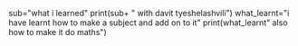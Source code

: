 sub="what i learned"
print(sub+ " with davit tyeshelashvili")
what_learnt="i have learnt how to make a subject and add on to it"
print(what_learnt" also how to make it do maths")
